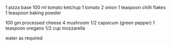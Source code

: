 1 pizza base 
100 ml tomato ketchup
1 tomato
2 onion
1 teaspoon chilli flakes
1 teaspoon baking powder

100 gm processed cheese
4 mushroom
1/2 capsicum (green pepper)
1 teaspoon oregano
1/2 cup mozzarella

water as required